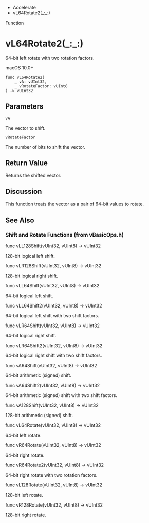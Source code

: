 

- Accelerate
-  vL64Rotate2(\_:\_:) 

Function

# vL64Rotate2(\_:\_:)

64-bit left rotate with two rotation factors.

macOS 10.0+

``` source
func vL64Rotate2(
    _ vA: vUInt32,
    _ vRotateFactor: vUInt8
) -> vUInt32
```

## Parameters 

`vA`  

The vector to shift.

`vRotateFactor`  

The number of bits to shift the vector.

## Return Value

Returns the shifted vector.

## Discussion

This function treats the vector as a pair of 64-bit values to rotate.

## See Also

### Shift and Rotate Functions (from vBasicOps.h)

func vLL128Shift(vUInt32, vUInt8) -> vUInt32

128-bit logical left shift.

func vLR128Shift(vUInt32, vUInt8) -> vUInt32

128-bit logical right shift.

func vLL64Shift(vUInt32, vUInt8) -> vUInt32

64-bit logical left shift.

func vLL64Shift2(vUInt32, vUInt8) -> vUInt32

64-bit logical left shift with two shift factors.

func vLR64Shift(vUInt32, vUInt8) -> vUInt32

64-bit logical right shift.

func vLR64Shift2(vUInt32, vUInt8) -> vUInt32

64-bit logical right shift with two shift factors.

func vA64Shift(vUInt32, vUInt8) -> vUInt32

64-bit arithmetic (signed) shift.

func vA64Shift2(vUInt32, vUInt8) -> vUInt32

64-bit arithmetic (signed) shift with two shift factors.

func vA128Shift(vUInt32, vUInt8) -> vUInt32

128-bit arithmetic (signed) shift.

func vL64Rotate(vUInt32, vUInt8) -> vUInt32

64-bit left rotate.

func vR64Rotate(vUInt32, vUInt8) -> vUInt32

64-bit right rotate.

func vR64Rotate2(vUInt32, vUInt8) -> vUInt32

64-bit right rotate with two rotation factors.

func vL128Rotate(vUInt32, vUInt8) -> vUInt32

128-bit left rotate.

func vR128Rotate(vUInt32, vUInt8) -> vUInt32

128-bit right rotate.

